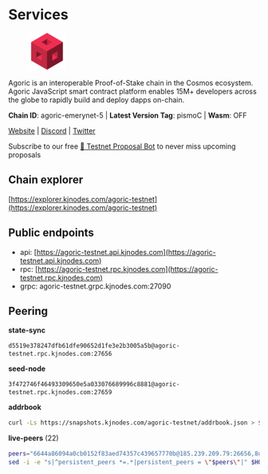 # Services

<figure><img src="https://raw.githubusercontent.com/kj89/cosmos-images/main/logos/agoric.png" alt=""><figcaption></figcaption></figure>

Agoric is an interoperable Proof-of-Stake chain in the Cosmos ecosystem.  Agoric JavaScript smart contract platform enables 15M+ developers across the  globe to rapidly build and deploy dapps on-chain.

**Chain ID**: agoric-emerynet-5 | **Latest Version Tag**: pismoC | **Wasm**: OFF

[Website](https://agoric.com) | [Discord](https://discord.com/invite/qDW8DRes4s) | [Twitter](https://twitter.com/agoric)



Subscribe to our free [🤖 Testnet Proposal Bot](https://t.me/kjnodes_testnet_proposal_bot) to never miss upcoming proposals


## Chain explorer
[https://explorer.kjnodes.com/agoric-testnet](https://explorer.kjnodes.com/agoric-testnet)

## Public endpoints

* api: [https://agoric-testnet.api.kjnodes.com](https://agoric-testnet.api.kjnodes.com)
* rpc: [https://agoric-testnet.rpc.kjnodes.com](https://agoric-testnet.rpc.kjnodes.com)
* grpc: agoric-testnet.grpc.kjnodes.com:27090

## Peering

**state-sync**

```text
d5519e378247dfb61dfe90652d1fe3e2b3005a5b@agoric-testnet.rpc.kjnodes.com:27656
```

**seed-node**

```text
3f472746f46493309650e5a033076689996c8881@agoric-testnet.rpc.kjnodes.com:27659
```

**addrbook**
```bash
curl -Ls https://snapshots.kjnodes.com/agoric-testnet/addrbook.json > $HOME/.agoric/config/addrbook.json
```

**live-peers** (22)
```bash
peers="6644a86094a0cb0152f83aed74357c439657770b@185.239.209.79:26656,8dfb920cdc2eba42b688f44fdd26e12dabfbb6a9@95.217.130.111:27656,70ac007461e0d912aeba6eda56ac3fed7d3087f8@135.181.85.31:26656,4dee5e4456307469d037c35eb0157f1f252b3f99@135.181.35.255:26656,980583e1dfd16988b6fdb22dd733f3260c535e45@192.241.137.132:26656,029b9018489d618e4368e9af34599e07a9fc07c9@34.67.193.183:26656,d5519e378247dfb61dfe90652d1fe3e2b3005a5b@65.109.68.190:27656,3f4e87ddb2e61fdd01398c071fa986259f096334@209.34.206.46:26656,a3a1e6c7a9ceec632c22769a9e369d05a796dc24@65.108.79.246:26709,a49d469686e32f6490b56a2a693e83c130f3ee2a@144.76.145.151:26656,6f9e22eba0130f1a29c25e28beeae69b2621a403@35.238.67.135:26656,b7a728cbf102ff45dca7d9dc5b433408e240649f@65.109.23.114:14456,33b1734490b9fbbb18aef821d9e023efe99366bc@84.85.89.213:26656,98e1069b1cfc445e377eda6a0eadd94f7877065d@162.55.169.76:26656,793955daf95ad29f003cc4ec7e6c60c00677b2f7@5.9.81.187:30656,a875ef614b3902dd567be2076f18239681f24e35@82.100.58.112:26656,7b1cafa0879374125c623d854bcc0cb9cd98729e@185.213.25.151:26656,b74a421ccb5b9928a6a1a158c26189f18319c344@65.108.226.183:14456,0cca760735ca9a8fa38c8b3618b9982d5f0af5ef@54.255.208.47:26656,c72d05f83b53dc7f6c55d7d3e67c304716d27d80@116.202.227.117:27656,dfaff8b84e30a30732757b1bcaa5463746dbc87b@34.30.233.82:26656,dd9944850a69276f81792b0c0ebdbeee17df5e5e@34.69.172.140:26656"
sed -i -e "s|^persistent_peers *=.*|persistent_peers = \"$peers\"|" $HOME/.agoric/config/config.toml
```
